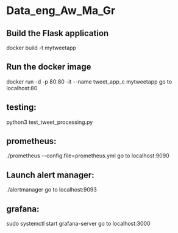 # Data_eng_Aw_Ma_Gr

## Build the Flask application
docker build -t mytweetapp 

## Run the docker image
docker run -d -p 80:80 -it --name tweet_app_c mytweetapp
go to localhost:80

## testing:
python3 test_tweet_processing.py

## prometheus:
./prometheus --config.file=prometheus.yml
go to localhost:9090

## Launch alert manager:
./alertmanager
go to localhost:9093

## grafana:
sudo systemctl start grafana-server
go to localhost:3000
